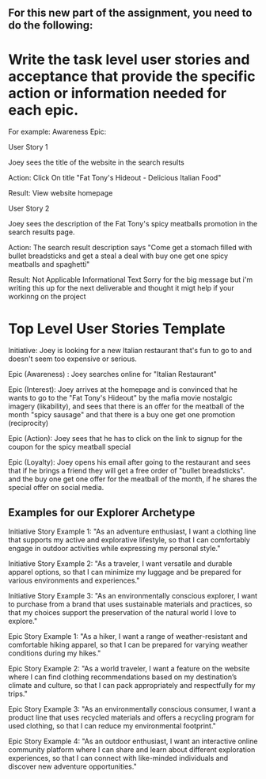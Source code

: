 ## For this new part of the assignment, you need to do the following:
# Write the task level user stories and acceptance that provide the specific action or information needed for each epic.  

For example:
Awareness Epic: 

User Story 1

Joey sees the title of the website in the search results 

Action: Click On title "Fat Tony's Hideout - Delicious Italian Food" 

Result: View website homepage

User Story 2

Joey sees the description of the Fat Tony's spicy meatballs promotion  in the search results page.

Action: The search result description says "Come get a stomach filled with bullet breadsticks and get a steal a deal with buy one get one spicy meatballs and spaghetti"

Result: Not Applicable Informational Text
Sorry for the big message but i'm writing this up for the next deliverable and thought it migt help if your workinng on the project

# Top Level User Stories Template

Initiative:  Joey is looking for a new Italian restaurant that's fun to go to and doesn't seem too expensive or serious.  

Epic (Awareness) :  Joey searches online for "Italian Restaurant"

Epic (Interest):  Joey arrives at the homepage and is convinced that he wants to go to the "Fat Tony's Hideout" by the mafia movie nostalgic imagery (likability), and sees that there is an offer for the meatball of the month "spicy sausage" and that there is a buy one get one promotion (reciprocity)

Epic (Action): Joey sees that he has to click on the link to signup for the coupon for the spicy meatball special

Epic (Loyalty):   Joey opens his email after going to the restaurant and sees that if he brings a friend they will get a free order of "bullet breadsticks". and the buy one get one offer for the meatball of the month, if he shares the special offer on social media.


## Examples for our Explorer Archetype

Initiative Story Example 1: "As an adventure enthusiast, I want a clothing line that supports my active and explorative lifestyle, so that I can comfortably engage in outdoor activities while expressing my personal style."

Initiative Story Example 2: "As a traveler, I want versatile and durable apparel options, so that I can minimize my luggage and be prepared for various environments and experiences."

Initiative Story Example 3: "As an environmentally conscious explorer, I want to purchase from a brand that uses sustainable materials and practices, so that my choices support the preservation of the natural world I love to explore."

Epic Story Example 1: "As a hiker, I want a range of weather-resistant and comfortable hiking apparel, so that I can be prepared for varying weather conditions during my hikes."

Epic Story Example 2: "As a world traveler, I want a feature on the website where I can find clothing recommendations based on my destination’s climate and culture, so that I can pack appropriately and respectfully for my trips."

Epic Story Example 3: "As an environmentally conscious consumer, I want a product line that uses recycled materials and offers a recycling program for used clothing, so that I can reduce my environmental footprint."

Epic Story Example 4: "As an outdoor enthusiast, I want an interactive online community platform where I can share and learn about different exploration experiences, so that I can connect with like-minded individuals and discover new adventure opportunities."